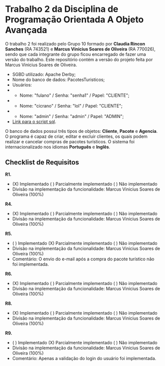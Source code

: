 # Trabalho 2 da Disciplina de Programação Orientada A Objeto Avançada

O trabalho 2 foi realizado pelo Grupo 10 formado por <b>Claudia Rincon Sanches</b> (RA 743521) e <b>Marcus Vinicius Soares de Oliveira</b> (RA 770026), sendo que cada integrante do grupo ficou encarregado de fazer uma versão do trabalho. Este repositório contém a versão do projeto feita por Marcus Vinicius Soares de Oliveira.

- SGBD utilizado: Apache Derby;
- Nome do banco de dados: PacotesTuristicos;
- Usuários:
- - Nome: "fulano" / Senha: "senha1" / Papel: "CLIENTE";
- - Nome: "cicrano" / Senha: "lol" / Papel: "CLIENTE";
- - Nome: "admin" / Senha: "admin" / Papel: "ADMIN";
- [Link para o script sql](https://github.com/HotdogcNutela/TrabalhoPooa2/blob/main/PacotesTuristicos/db/Derby/create.sql).

O banco de dados possui três tipos de objetos: <b>Cliente</b>, <b>Pacote</b> e <b>Agencia</b>. O programa é capaz de criar, editar e excluir clientes, os quais podem realizar e cancelar compras de pacotes turísticos. O sistema foi internacionalizado nos idiomas <b>Português</b> e <b>Inglês</b>.

Checklist de Requisitos
  -
  <b>R1.</b>
  - (X) Implementado ( ) Parcialmente implementado ( ) Não implementado
  - Divisão na implementação da funcionalidade: Marcus Vinicius Soares de Oliveira (100%)
  
  <b>R4.</b>
  - (X) Implementado ( ) Parcialmente implementado ( ) Não implementado
  - Divisão na implementação da funcionalidade: Marcus Vinicius Soares de Oliveira (100%)
  
  <b>R5.</b>
  - ( ) Implementado (X) Parcialmente implementado ( ) Não implementado
  - Divisão na implementação da funcionalidade: Marcus Vinicius Soares de Oliveira (100%)
  - Comentário: O envio do e-mail após a compra do pacote turístico não foi implementada.
  
  <b>R6.</b>
  - (X) Implementado ( ) Parcialmente implementado ( ) Não implementado
  - Divisão na implementação da funcionalidade: Marcus Vinicius Soares de Oliveira (100%)
  
  <b>R8.</b>
  - (X) Implementado ( ) Parcialmente implementado ( ) Não implementado
  - Divisão na implementação da funcionalidade: Marcus Vinicius Soares de Oliveira (100%)
  
  <b>R9.</b>
  - ( ) Implementado (X) Parcialmente implementado ( ) Não implementado
  - Divisão na implementação da funcionalidade: Marcus Vinicius Soares de Oliveira (100%)
  - Comentário: Apenas a validação do login do usuário foi implementada.

